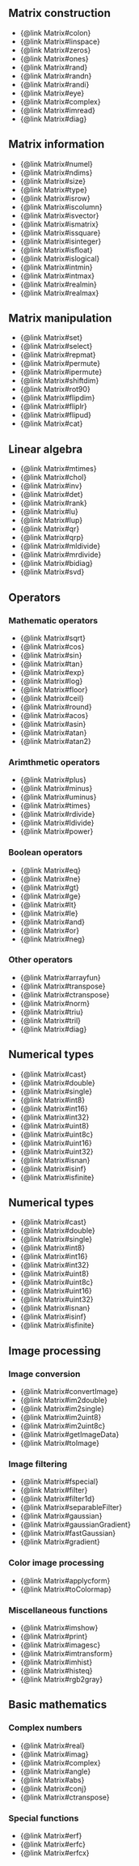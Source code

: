 ## Matrix construction

+ {@link Matrix#colon}
+ {@link Matrix#linspace}
+ {@link Matrix#zeros}
+ {@link Matrix#ones}
+ {@link Matrix#rand}
+ {@link Matrix#randn}
+ {@link Matrix#randi}
+ {@link Matrix#eye}
+ {@link Matrix#complex}
+ {@link Matrix#imread}
+ {@link Matrix#diag}

## Matrix information

+ {@link Matrix#numel}
+ {@link Matrix#ndims}
+ {@link Matrix#size}
+ {@link Matrix#type}
+ {@link Matrix#isrow}
+ {@link Matrix#iscolumn}
+ {@link Matrix#isvector}
+ {@link Matrix#ismatrix}
+ {@link Matrix#issquare}
+ {@link Matrix#isinteger}
+ {@link Matrix#isfloat}
+ {@link Matrix#islogical}
+ {@link Matrix#intmin}
+ {@link Matrix#intmax}
+ {@link Matrix#realmin}
+ {@link Matrix#realmax}

## Matrix manipulation

+ {@link Matrix#set}
+ {@link Matrix#select}
+ {@link Matrix#repmat}
+ {@link Matrix#permute}
+ {@link Matrix#ipermute}
+ {@link Matrix#shiftdim}
+ {@link Matrix#rot90}
+ {@link Matrix#flipdim}
+ {@link Matrix#fliplr}
+ {@link Matrix#flipud}
+ {@link Matrix#cat}

## Linear algebra

+ {@link Matrix#mtimes}
+ {@link Matrix#chol}
+ {@link Matrix#inv}
+ {@link Matrix#det}
+ {@link Matrix#rank}
+ {@link Matrix#lu}
+ {@link Matrix#lup}
+ {@link Matrix#qr}
+ {@link Matrix#qrp}
+ {@link Matrix#mldivide}
+ {@link Matrix#mrdivide}
+ {@link Matrix#bidiag}
+ {@link Matrix#svd}

## Operators

### Mathematic operators

+ {@link Matrix#sqrt}
+ {@link Matrix#cos}
+ {@link Matrix#sin}
+ {@link Matrix#tan}
+ {@link Matrix#exp}
+ {@link Matrix#log}
+ {@link Matrix#floor}
+ {@link Matrix#ceil}
+ {@link Matrix#round}
+ {@link Matrix#acos}
+ {@link Matrix#asin}
+ {@link Matrix#atan}
+ {@link Matrix#atan2}

### Arimthmetic operators

+ {@link Matrix#plus}
+ {@link Matrix#minus}
+ {@link Matrix#uminus}
+ {@link Matrix#times}
+ {@link Matrix#rdivide}
+ {@link Matrix#ldivide}
+ {@link Matrix#power}

### Boolean operators

+ {@link Matrix#eq}
+ {@link Matrix#ne}
+ {@link Matrix#gt}
+ {@link Matrix#ge}
+ {@link Matrix#lt}
+ {@link Matrix#le}
+ {@link Matrix#and}
+ {@link Matrix#or}
+ {@link Matrix#neg}

### Other operators

+ {@link Matrix#arrayfun}
+ {@link Matrix#transpose}
+ {@link Matrix#ctranspose}
+ {@link Matrix#norm}
+ {@link Matrix#triu}
+ {@link Matrix#tril}
+ {@link Matrix#diag}

## Numerical types

+ {@link Matrix#cast}
+ {@link Matrix#double}
+ {@link Matrix#single}
+ {@link Matrix#int8}
+ {@link Matrix#int16}
+ {@link Matrix#int32}
+ {@link Matrix#uint8}
+ {@link Matrix#uint8c}
+ {@link Matrix#uint16}
+ {@link Matrix#uint32}
+ {@link Matrix#isnan}
+ {@link Matrix#isinf}
+ {@link Matrix#isfinite}

## Numerical types

+ {@link Matrix#cast}
+ {@link Matrix#double}
+ {@link Matrix#single}
+ {@link Matrix#int8}
+ {@link Matrix#int16}
+ {@link Matrix#int32}
+ {@link Matrix#uint8}
+ {@link Matrix#uint8c}
+ {@link Matrix#uint16}
+ {@link Matrix#uint32}
+ {@link Matrix#isnan}
+ {@link Matrix#isinf}
+ {@link Matrix#isfinite}

## Image processing

### Image conversion

+ {@link Matrix#convertImage}
+ {@link Matrix#im2double}
+ {@link Matrix#im2single}
+ {@link Matrix#im2uint8}
+ {@link Matrix#im2uint8c}
+ {@link Matrix#getImageData}
+ {@link Matrix#toImage}

### Image filtering

+ {@link Matrix#fspecial}
+ {@link Matrix#filter}
+ {@link Matrix#filter1d}
+ {@link Matrix#separableFilter}
+ {@link Matrix#gaussian}
+ {@link Matrix#gaussianGradient}
+ {@link Matrix#fastGaussian}
+ {@link Matrix#gradient}

### Color image processing

+ {@link Matrix#applycform}
+ {@link Matrix#toColormap}

### Miscellaneous functions

+ {@link Matrix#imshow}
+ {@link Matrix#print}
+ {@link Matrix#imagesc}
+ {@link Matrix#imtransform}
+ {@link Matrix#imhist}
+ {@link Matrix#histeq}
+ {@link Matrix#rgb2gray}

## Basic mathematics

### Complex numbers

+ {@link Matrix#real}
+ {@link Matrix#imag}
+ {@link Matrix#complex}
+ {@link Matrix#angle}
+ {@link Matrix#abs}
+ {@link Matrix#conj}
+ {@link Matrix#ctranspose}

### Special functions

+ {@link Matrix#erf}
+ {@link Matrix#erfc}
+ {@link Matrix#erfcx}
